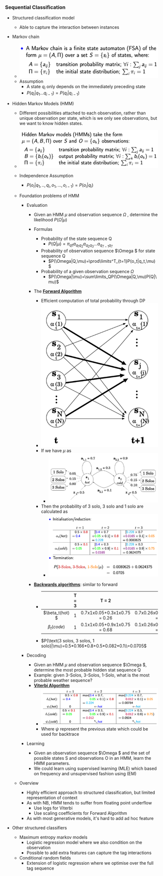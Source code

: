 ### Sequential Classification

- Structured classification model

  - Able to capture the interaction between instances

- Markov chain

  - ![image-20190616182727806](assets/image-20190616182727806.png)
  - Assumption
    - A state $q_i$ only depends on the immediately preceding state
    - $P(q_i|q_1…q_{i-1}) = P(q_i|q_{i-1})$

- Hidden Markov Models (HMM)

  - Different possibilities attached to each observation, rather than unique observation per state, which is we only see observations, but we want to know hidden states.

  - ![image-20190616183252663](assets/image-20190616183252663.png)

  - Independence Assumption

    - $P(o_i|q_1,..,q_i,o_1,…,o_{i-1}) = P(o_i|q_i)$

  - Foundation problems of HMM

    - Evaluation

      - Given an HMM $\mu$ and observation sequence $\Omega$ , determine the likelihood $P(\Omega|\mu)$

      - Formulas

        - Probability of the state sequence Q
          - $P(Q|\mu) = \pi_{q1}a_{q_1q_2}a_{q_2q_3}…a_{q_{T-1}q_T}$
        - Probability of observation sequence $\Omega $ for state sequence Q
          - $P(\Omega|Q,\mu)=\prod\limits^T_{t=1}P(o_t|q_t,\mu)$
        - Probability of a given observation sequence $\Omega$
          - $P(\Omega|\mu)=\sum\limits_QP(\Omega|Q,\mu)P(Q|\mu)$

      - The **<u>Forward Algorithm</u>**

        - Efficient computation of total probability through DP
        - ![image-20190616185026505](assets/image-20190616185026505.png)
        - If we have $\mu$ as
          - ![image-20190616185226462](assets/image-20190616185226462.png)
        - Then the probability of 3 solo, 3 solo and 1 solo are calculated as
          - ![image-20190616185336007](assets/image-20190616185336007.png)

      - **<u>Backwards algorithms</u>**: similar to forward

        - |                 | T = 3 |            T = 2             |               T = 1               |
          | :-------------: | :---: | :--------------------------: | :-------------------------------: |
          | $\beta_t(hot) $ |   1   | 0.7x1x0.05+0.3x1x0.75 = 0.26 | 0.7x0.26x0.8+0.3x0.68x0.1 = 0.166 |
          | $\beta_t(code)$ |   1   | 0.1x1x0.05+0.9x1x0.75 = 0.68 | 0.1x0.26x0.8+0.9x0.68x0.1 = 0.082 |

        - $P(\text{3 solos, 3 solos, 1 solo}|\mu)=0.5*0.166*0.8+0.5*0.082*0.1\\=0.0705$

    - Decoding

      - Given an HMM $\mu$ and observation sequence $\Omega $, determine the most probable hidden stat sequence Q
      - Example: given 3-Solos, 3-Solos, 1-Solo, what is the most probable weather sequence?
      - **<u>Viterbi Algorithm</u>**
        - ![image-20190616192949382](assets/image-20190616192949382.png)
        - Where $\psi$ represent the previous state which could be used for backtrace

    - Learning

      - Given an observation sequence $\Omega $ and the set of possible states S and observations O in an HMM, learn the HMM parameters.
      - We could learn using supervised learning (MLE) which based on frequency and unsupervised fashion using (EM)

  - Overview

    - Highly efficient approach to structured classification, but limited representation of context
    - As with NB, HMM tends to suffer from floating point underflow
      - Use logs for Viterbi
      - Use scaling coefficients for Forward Algorithm
    - As with most generative models, it's hard to add ad hoc feature

- Other structured classifiers

  - Maximum entropy markov models
    - Logistic regression model where we also condition on the observation
    - Possible to add extra features can capture the tag interactions
  - Conditional random fields
    - Extension of logistic regression where we optimise over the full tag sequence